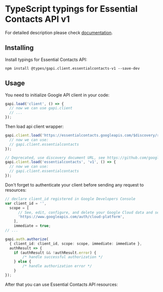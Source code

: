 # TypeScript typings for Essential Contacts API v1


For detailed description please check [documentation](https://cloud.google.com/essentialcontacts/docs/).

## Installing

Install typings for Essential Contacts API:

```
npm install @types/gapi.client.essentialcontacts-v1 --save-dev
```

## Usage

You need to initialize Google API client in your code:

```typescript
gapi.load('client', () => {
  // now we can use gapi.client
  // ...
});
```

Then load api client wrapper:

```typescript
gapi.client.load('https://essentialcontacts.googleapis.com/$discovery/rest?version=v1', () => {
  // now we can use:
  // gapi.client.essentialcontacts
});
```

```typescript
// Deprecated, use discovery document URL, see https://github.com/google/google-api-javascript-client/blob/master/docs/reference.md#----gapiclientloadname----version----callback--
gapi.client.load('essentialcontacts', 'v1', () => {
  // now we can use:
  // gapi.client.essentialcontacts
});
```

Don't forget to authenticate your client before sending any request to resources:

```typescript
// declare client_id registered in Google Developers Console
var client_id = '',
  scope = [
      // See, edit, configure, and delete your Google Cloud data and see the email address for your Google Account.
      'https://www.googleapis.com/auth/cloud-platform',
    ],
    immediate = true;
// ...

gapi.auth.authorize(
  { client_id: client_id, scope: scope, immediate: immediate },
  authResult => {
    if (authResult && !authResult.error) {
        /* handle successful authorization */
    } else {
        /* handle authorization error */
    }
});
```

After that you can use Essential Contacts API resources: <!-- TODO: make this work for multiple namespaces -->

```typescript
```
